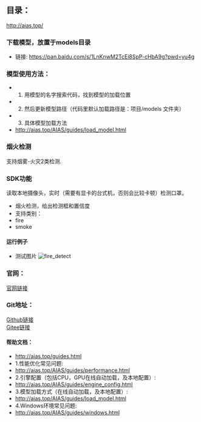 ## 目录：
http://aias.top/

### 下载模型，放置于models目录
- 链接: https://pan.baidu.com/s/1LnKnwM2TcEi8SpP-cHbA9g?pwd=yu4g

### 模型使用方法：
- 1. 用模型的名字搜索代码，找到模型的加载位置
- 2. 然后更新模型路径（代码里默认加载路径是：项目/models 文件夹）
- 3. 具体模型加载方法
- http://aias.top/AIAS/guides/load_model.html


### 烟火检测
支持烟雾-火灾2类检测.

### SDK功能
读取本地摄像头，实时（需要有显卡的台式机，否则会比较卡顿）检测口罩。
- 烟火检测，给出检测框和置信度
- 支持类别：
- fire
- smoke

#### 运行例子
- 测试图片
  ![fire_detect](https://aias-home.oss-cn-beijing.aliyuncs.com/AIAS/sec_sdks/images/fire_detect_result.png)




### 官网：
[官网链接](http://www.aias.top/)

### Git地址：
[Github链接](https://github.com/mymagicpower/AIAS)    
[Gitee链接](https://gitee.com/mymagicpower/AIAS)


#### 帮助文档：
- http://aias.top/guides.html
- 1.性能优化常见问题:
- http://aias.top/AIAS/guides/performance.html
- 2.引擎配置（包括CPU，GPU在线自动加载，及本地配置）:
- http://aias.top/AIAS/guides/engine_config.html
- 3.模型加载方式（在线自动加载，及本地配置）:
- http://aias.top/AIAS/guides/load_model.html
- 4.Windows环境常见问题:
- http://aias.top/AIAS/guides/windows.html